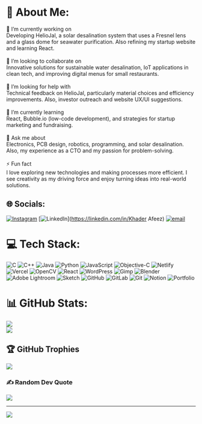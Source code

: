 # 💫 About Me:
🔭 I’m currently working on<br>Developing HelioJal, a solar desalination system that uses a Fresnel lens and a glass dome for seawater purification. Also refining my startup website and learning React.<br><br>👥 I’m looking to collaborate on<br>Innovative solutions for sustainable water desalination, IoT applications in clean tech, and improving digital menus for small restaurants.<br><br>🤝 I’m looking for help with<br>Technical feedback on HelioJal, particularly material choices and efficiency improvements. Also, investor outreach and website UX/UI suggestions.<br><br>🌱 I’m currently learning<br>React, Bubble.io (low-code development), and strategies for startup marketing and fundraising.<br><br>💬 Ask me about<br>Electronics, PCB design, robotics, programming, and solar desalination. Also, my experience as a CTO and my passion for problem-solving.<br><br>⚡ Fun fact<br>I love exploring new technologies and making processes more efficient. I see creativity as my driving force and enjoy turning ideas into real-world solutions.


## 🌐 Socials:
[![Instagram](https://img.shields.io/badge/Instagram-%23E4405F.svg?logo=Instagram&logoColor=white)](https://instagram.com/afeezappi393) [![LinkedIn](https://img.shields.io/badge/LinkedIn-%230077B5.svg?logo=linkedin&logoColor=white)](https://linkedin.com/in/Khader Afeez) [![email](https://img.shields.io/badge/Email-D14836?logo=gmail&logoColor=white)](mailto:khaderafeez16@gmail.com) 

# 💻 Tech Stack:
![C](https://img.shields.io/badge/c-%2300599C.svg?style=for-the-badge&logo=c&logoColor=white) ![C++](https://img.shields.io/badge/c++-%2300599C.svg?style=for-the-badge&logo=c%2B%2B&logoColor=white) ![Java](https://img.shields.io/badge/java-%23ED8B00.svg?style=for-the-badge&logo=openjdk&logoColor=white) ![Python](https://img.shields.io/badge/python-3670A0?style=for-the-badge&logo=python&logoColor=ffdd54) ![JavaScript](https://img.shields.io/badge/javascript-%23323330.svg?style=for-the-badge&logo=javascript&logoColor=%23F7DF1E) ![Objective-C](https://img.shields.io/badge/OBJECTIVE--C-%233A95E3.svg?style=for-the-badge&logo=apple&logoColor=white) ![Netlify](https://img.shields.io/badge/netlify-%23000000.svg?style=for-the-badge&logo=netlify&logoColor=#00C7B7) ![Vercel](https://img.shields.io/badge/vercel-%23000000.svg?style=for-the-badge&logo=vercel&logoColor=white) ![OpenCV](https://img.shields.io/badge/opencv-%23white.svg?style=for-the-badge&logo=opencv&logoColor=white) ![React](https://img.shields.io/badge/react-%2320232a.svg?style=for-the-badge&logo=react&logoColor=%2361DAFB) ![WordPress](https://img.shields.io/badge/WordPress-%23117AC9.svg?style=for-the-badge&logo=WordPress&logoColor=white) ![Gimp](https://img.shields.io/badge/Gimp-657D8B?style=for-the-badge&logo=gimp&logoColor=FFFFFF) ![Blender](https://img.shields.io/badge/blender-%23F5792A.svg?style=for-the-badge&logo=blender&logoColor=white) ![Adobe Lightroom](https://img.shields.io/badge/Adobe%20Lightroom-31A8FF.svg?style=for-the-badge&logo=Adobe%20Lightroom&logoColor=white) ![Sketch](https://img.shields.io/badge/Sketch-FFB387?style=for-the-badge&logo=sketch&logoColor=black) ![GitHub](https://img.shields.io/badge/github-%23121011.svg?style=for-the-badge&logo=github&logoColor=white) ![GitLab](https://img.shields.io/badge/gitlab-%23181717.svg?style=for-the-badge&logo=gitlab&logoColor=white) ![Git](https://img.shields.io/badge/git-%23F05033.svg?style=for-the-badge&logo=git&logoColor=white) ![Notion](https://img.shields.io/badge/Notion-%23000000.svg?style=for-the-badge&logo=notion&logoColor=white) ![Portfolio](https://img.shields.io/badge/Portfolio-%23000000.svg?style=for-the-badge&logo=firefox&logoColor=#FF7139)
# 📊 GitHub Stats:

![](https://github-readme-streak-stats.herokuapp.com/?user=khaderafeez&theme=dark&hide_border=false)<br/>
![](https://github-readme-stats.vercel.app/api/top-langs/?username=khaderafeez&theme=dark&hide_border=false&include_all_commits=false&count_private=false&layout=compact)

## 🏆 GitHub Trophies
![](https://github-profile-trophy.vercel.app/?username=khaderafeez&theme=radical&no-frame=false&no-bg=true&margin-w=4)

### ✍️ Random Dev Quote
![](https://quotes-github-readme.vercel.app/api?type=horizontal&theme=radical)

---
[![](https://visitcount.itsvg.in/api?id=khaderafeez&icon=0&color=0)](https://visitcount.itsvg.in)

<!-- Proudly created with GPRM ( https://gprm.itsvg.in ) -->
